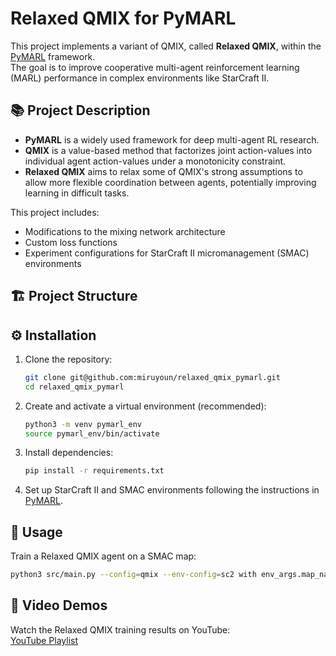 # Relaxed QMIX for PyMARL

This project implements a variant of QMIX, called **Relaxed QMIX**, within the [PyMARL](https://github.com/oxwhirl/pymarl) framework.  
The goal is to improve cooperative multi-agent reinforcement learning (MARL) performance in complex environments like StarCraft II.

## 📚 Project Description

- **PyMARL** is a widely used framework for deep multi-agent RL research.
- **QMIX** is a value-based method that factorizes joint action-values into individual agent action-values under a monotonicity constraint.
- **Relaxed QMIX** aims to relax some of QMIX's strong assumptions to allow more flexible coordination between agents, potentially improving learning in difficult tasks.

This project includes:
- Modifications to the mixing network architecture
- Custom loss functions
- Experiment configurations for StarCraft II micromanagement (SMAC) environments

## 🏗️ Project Structure

## ⚙️ Installation

1. Clone the repository:
    ```bash
    git clone git@github.com:miruyoun/relaxed_qmix_pymarl.git
    cd relaxed_qmix_pymarl
    ```

2. Create and activate a virtual environment (recommended):
    ```bash
    python3 -m venv pymarl_env
    source pymarl_env/bin/activate
    ```

3. Install dependencies:
    ```bash
    pip install -r requirements.txt
    ```

4. Set up StarCraft II and SMAC environments following the instructions in [PyMARL](https://github.com/oxwhirl/pymarl#starcraft-ii-setup).

## 🚀 Usage

Train a Relaxed QMIX agent on a SMAC map:
```bash
python3 src/main.py --config=qmix --env-config=sc2 with env_args.map_name=8m
```

## 🎥 Video Demos

Watch the Relaxed QMIX training results on YouTube:  
[YouTube Playlist](https://www.youtube.com/playlist?list=PLfNwQXb-4EYiBC-Hm0P8xQDTPxbTGFpBp)